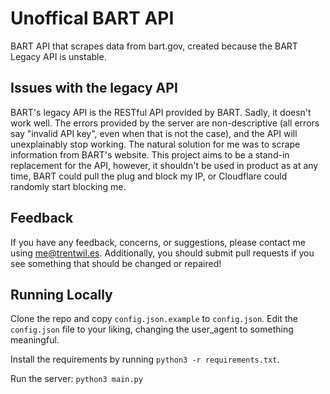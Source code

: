 # Unoffical BART API

BART API that scrapes data from bart.gov, created because the BART Legacy API is unstable.

## Issues with the legacy API
BART's legacy API is the RESTful API provided by BART. Sadly, it doesn't work well. The errors provided by the server are non-descriptive (all errors say "invalid API key", even when that is not the case), and the API will unexplainably stop working. The natural solution for me was to scrape information from BART's website. This project aims to be a stand-in replacement for the API, however, it shouldn't be used in product as at any time, BART could pull the plug and block my IP, or Cloudflare could randomly start blocking me.

## Feedback
If you have any feedback, concerns, or suggestions, please contact me using me@trentwil.es. Additionally, you should submit pull requests if you see something that should be changed or repaired!

## Running Locally

Clone the repo and copy `config.json.example` to `config.json`. Edit the `config.json` file to your liking, changing the user_agent to something meaningful.

Install the requirements by running `python3 -r requirements.txt`.

Run the server: `python3 main.py`